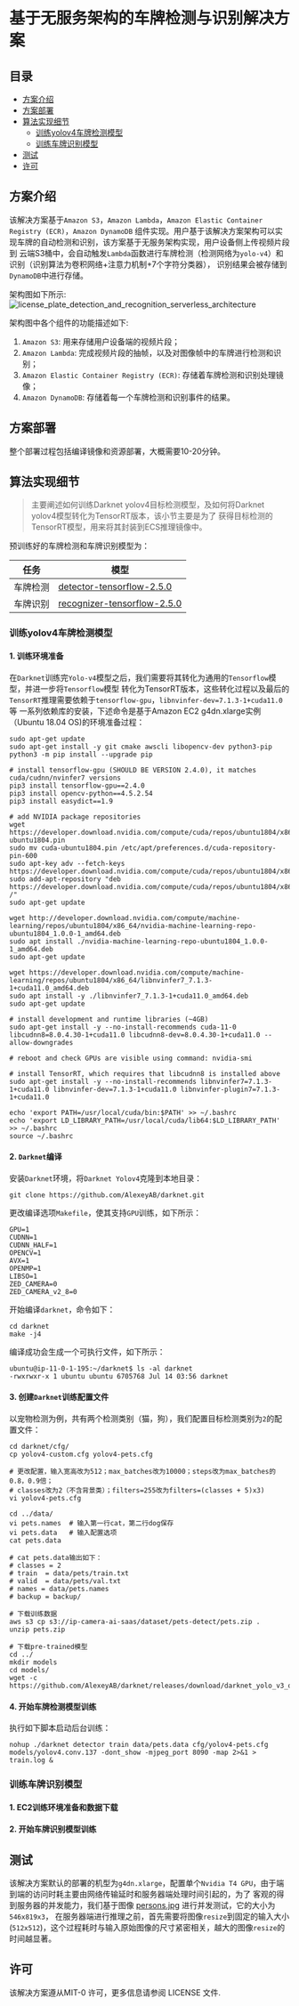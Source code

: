 # 基于无服务架构的车牌检测与识别解决方案

## 目录
* [方案介绍](#方案介绍)
* [方案部署](#方案部署)
* [算法实现细节](#算法实现细节)
  * [训练yolov4车牌检测模型](#训练yolov4车牌检测模型)
  * [训练车牌识别模型](#训练车牌识别模型)
* [测试](#测试)
* [许可](#许可)


## 方案介绍
该解决方案基于`Amazon S3`，`Amazon Lambda`，`Amazon Elastic Container Registry (ECR)`，`Amazon DynamoDB`
组件实现。用户基于该解决方案架构可以实现车牌的自动检测和识别，该方案基于无服务架构实现，用户设备侧上传视频片段到
云端S3桶中，会自动触发`Lambda`函数进行车牌检测（检测网络为`yolo-v4`）和识别（识别算法为卷积网络+注意力机制+7个字符分类器），
识别结果会被存储到`DynamoDB`中进行存储。

架构图如下所示:
![license_plate_detection_and_recognition_serverless_architecture](architecture.png)

架构图中各个组件的功能描述如下:
1. `Amazon S3`: 用来存储用户设备端的视频片段；
1. `Amazon Lambda`: 完成视频片段的抽帧，以及对图像帧中的车牌进行检测和识别；
1. `Amazon Elastic Container Registry (ECR)`: 存储着车牌检测和识别处理镜像；
1. `Amazon DynamoDB`: 存储着每一个车牌检测和识别事件的结果。


## 方案部署

整个部署过程包括编译镜像和资源部署，大概需要10-20分钟。






## 算法实现细节
> 主要阐述如何训练Darknet yolov4目标检测模型，及如何将Darknet yolov4模型转化为TensorRT版本，该小节主要是为了
获得目标检测的TensorRT模型，用来将其封装到ECS推理镜像中。

预训练好的车牌检测和车牌识别模型为：

| 任务         |  模型                 |
|--------------|----------------------|
| 车牌检测       |   [detector-tensorflow-2.5.0](https://)   |
| 车牌识别       |   [recognizer-tensorflow-2.5.0](https://)   |



### 训练yolov4车牌检测模型
#### 1. 训练环境准备
在`Darknet`训练完`Yolo-v4`模型之后，我们需要将其转化为通用的`Tensorflow`模型，并进一步将`Tensorflow`模型
转化为TensorRT版本，这些转化过程以及最后的`TensorRT`推理需要依赖于`tensorflow-gpu`，`libnvinfer-dev=7.1.3-1+cuda11.0`等
一系列依赖库的安装，下述命令是基于Amazon EC2 g4dn.xlarge实例（Ubuntu 18.04 OS)的环境准备过程：

```angular2html
sudo apt-get update
sudo apt-get install -y git cmake awscli libopencv-dev python3-pip
python3 -m pip install --upgrade pip

# install tensorflow-gpu (SHOULD BE VERSION 2.4.0), it matches cuda/cudnn/nvinfer7 versions
pip3 install tensorflow-gpu==2.4.0
pip3 install opencv-python==4.5.2.54
pip3 install easydict==1.9

# add NVIDIA package repositories
wget https://developer.download.nvidia.com/compute/cuda/repos/ubuntu1804/x86_64/cuda-ubuntu1804.pin
sudo mv cuda-ubuntu1804.pin /etc/apt/preferences.d/cuda-repository-pin-600
sudo apt-key adv --fetch-keys https://developer.download.nvidia.com/compute/cuda/repos/ubuntu1804/x86_64/7fa2af80.pub
sudo add-apt-repository "deb https://developer.download.nvidia.com/compute/cuda/repos/ubuntu1804/x86_64/ /"
sudo apt-get update

wget http://developer.download.nvidia.com/compute/machine-learning/repos/ubuntu1804/x86_64/nvidia-machine-learning-repo-ubuntu1804_1.0.0-1_amd64.deb
sudo apt install ./nvidia-machine-learning-repo-ubuntu1804_1.0.0-1_amd64.deb
sudo apt-get update

wget https://developer.download.nvidia.com/compute/machine-learning/repos/ubuntu1804/x86_64/libnvinfer7_7.1.3-1+cuda11.0_amd64.deb
sudo apt install -y ./libnvinfer7_7.1.3-1+cuda11.0_amd64.deb
sudo apt-get update

# install development and runtime libraries (~4GB)
sudo apt-get install -y --no-install-recommends cuda-11-0 libcudnn8=8.0.4.30-1+cuda11.0 libcudnn8-dev=8.0.4.30-1+cuda11.0 --allow-downgrades

# reboot and check GPUs are visible using command: nvidia-smi

# install TensorRT, which requires that libcudnn8 is installed above
sudo apt-get install -y --no-install-recommends libnvinfer7=7.1.3-1+cuda11.0 libnvinfer-dev=7.1.3-1+cuda11.0 libnvinfer-plugin7=7.1.3-1+cuda11.0

echo 'export PATH=/usr/local/cuda/bin:$PATH' >> ~/.bashrc 
echo 'export LD_LIBRARY_PATH=/usr/local/cuda/lib64:$LD_LIBRARY_PATH' >> ~/.bashrc
source ~/.bashrc
```


#### 2. `Darknet`编译
安装`Darknet`环境，将`Darknet Yolov4`克隆到本地目录：
```angular2html
git clone https://github.com/AlexeyAB/darknet.git
```
更改编译选项`Makefile`，使其支持`GPU`训练，如下所示：
```angular2html
GPU=1
CUDNN=1
CUDNN_HALF=1
OPENCV=1
AVX=1
OPENMP=1
LIBSO=1
ZED_CAMERA=0
ZED_CAMERA_v2_8=0
```
开始编译`darknet`，命令如下：
```angular2html
cd darknet
make -j4
```
编译成功会生成一个可执行文件，如下所示：
```angular2html
ubuntu@ip-11-0-1-195:~/darknet$ ls -al darknet
-rwxrwxr-x 1 ubuntu ubuntu 6705768 Jul 14 03:56 darknet
```

#### 3. 创建`Darknet`训练配置文件
以宠物检测为例，共有两个检测类别（猫，狗），我们配置目标检测类别为`2`的配置文件：
```angular2html
cd darknet/cfg/
cp yolov4-custom.cfg yolov4-pets.cfg

# 更改配置，输入宽高改为512；max_batches改为10000；steps改为max_batches的0.8，0.9倍；
# classes改为2（不含背景类）；filters=255改为filters=(classes + 5)x3)
vi yolov4-pets.cfg  

cd ../data/
vi pets.names  # 输入第一行cat，第二行dog保存
vi pets.data   # 输入配置选项
cat pets.data 

# cat pets.data输出如下：
# classes = 2
# train  = data/pets/train.txt
# valid  = data/pets/val.txt
# names = data/pets.names
# backup = backup/

# 下载训练数据
aws s3 cp s3://ip-camera-ai-saas/dataset/pets-detect/pets.zip .
unzip pets.zip

# 下载pre-trained模型
cd ../
mkdir models
cd models/
wget -c https://github.com/AlexeyAB/darknet/releases/download/darknet_yolo_v3_optimal/yolov4.conv.137
```

#### 4. 开始车牌检测模型训练
执行如下脚本启动后台训练：
```angular2html
nohup ./darknet detector train data/pets.data cfg/yolov4-pets.cfg models/yolov4.conv.137 -dont_show -mjpeg_port 8090 -map 2>&1 > train.log &
```
   
### 训练车牌识别模型

#### 1. EC2训练环境准备和数据下载



#### 2. 开始车牌识别模型训练



## 测试
该解决方案默认的部署的机型为`g4dn.xlarge`，配置单个`Nvidia T4 GPU`，由于端到端的访问时耗主要由网络传输延时和服务器端处理时间引起的，为了
客观的得到服务器的并发能力，我们基于图像 [persons.jpg](./source/simulate/test_imgs/persons/persons.jpg) 进行并发测试，它的大小为`546x819x3`，
在服务器端进行推理之前，首先需要将图像`resize`到固定的输入大小(`512x512`)，这个过程耗时与输入原始图像的尺寸紧密相关，越大的图像`resize`的时间越显著。




## 许可
该解决方案遵从MIT-0 许可，更多信息请参阅 LICENSE 文件.

